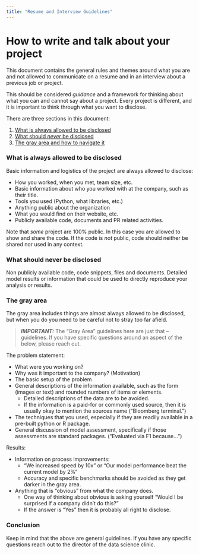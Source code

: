 ```yaml
---
title: "Resume and Interview Guidelines"
---
```


# How to write and talk about your project

This document contains the general rules and themes around what you are and not allowed to communicate on a resume and in an interview about a previous job or project.

This should be considered _guidance_ and a framework for thinking about what you can and cannot say about a project. Every project is different, and it is important to think through what you want to disclose.

There are three sections in this document:

1. [What is always allowed to be disclosed](#what-is-always-allowed-to-be-disclosed)
2. [What should _never_ be disclosed](#what-should-never-be-disclosed)
3. [The gray area and how to navigate it](#the-gray-area)

### What is always allowed to be disclosed

Basic information and logistics of the project are always allowed to disclose:
* How you worked, when you met, team size, etc.
* Basic information about who you worked with at the company, such as their title.
* Tools you used (Python, what libraries, etc.)
* Anything public about the organization
* What you would find on their website, etc.
* Publicly available code, documents and PR related activities.

Note that _some_ project are 100\% public. In this case you are allowed to show and share the code. If the code is _not_ public, code should neither be shared nor used in any context.

### What should never be disclosed

Non publicly available code, code snippets, files and documents.
Detailed model results or information that could be used to directly reproduce your analysis or results.

### The gray area

The gray area includes things are almost always allowed to be disclosed, but when you do you need to be careful not to stray too far afield.

> **_IMPORTANT:_** The “Gray Area” guidelines here are just that – guidelines. If you have specific questions around an aspect of the below, please reach out.

The problem statement:
* What were you working on?
* Why was it important to the company? (Motivation)
* The basic setup of the problem
* General descriptions of the information available, such as the form (images or text) and rounded numbers of items or elements. 
    * Detailed descriptions of the data are to be avoided. 
    * If the information is a paid-for or commonly used source, then it is usually okay to mention the sources name (“Bloomberg terminal.”)
* The techniques that you used, especially if they are readily available in a pre-built python or R package.
* General discussion of model assessment, specifically if those assessments are standard packages. (“Evaluated via F1 because…”)

Results:

* Information on process improvements:
    * “We increased speed by 10x” or “Our model performance beat the current model by 2%”
    * Accuracy and specific benchmarks should be avoided as they get darker in the gray area.
* Anything that is “obvious” from what the company does.
    * One way of thinking about obvious is asking yourself “Would I be surprised if a company didn’t do this?” 
    * If the answer is “Yes” then it is probably all right to disclose.


### Conclusion

Keep in mind that the above are general guidelines. If you have any specific questions reach out to the director of the data science clinic.